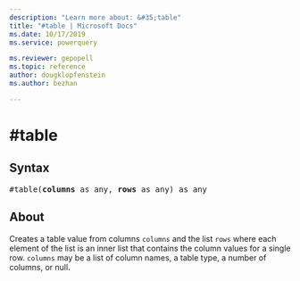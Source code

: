 ```yaml
---
description: "Learn more about: &#35;table"
title: "#table | Microsoft Docs"
ms.date: 10/17/2019
ms.service: powerquery

ms.reviewer: gepopell
ms.topic: reference
author: dougklopfenstein
ms.author: bezhan

---
```

# &#35;table

## Syntax

<pre>
#table(<b>columns</b> as any, <b>rows</b> as any) as any
</pre>

## About
Creates a table value from columns `columns` and the list `rows` where each element of the list is an inner list that contains the column values for a single row. `columns` may be a list of column names, a table type, a number of columns, or null.

  
